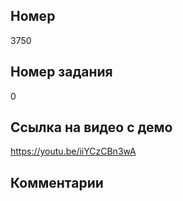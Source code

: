 ## Номер
3750

## Номер задания
0

## Ссылка на видео с демо
https://youtu.be/iiYCzCBn3wA

## Комментарии

